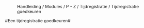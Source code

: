 <properties>
	<page>
		<title>Tijdregistratie</title>
	</page>
	<menu>
		<position>Handleiding / Modules / P - Z / Tijdregistratie / Tijdregistratie goedkeuren</position>  
		<title>Introductie</title>
	</menu>
</properties>

#Een tijdregistratie goedkeuren#
<description>
